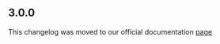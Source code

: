 ## 3.0.0

This changelog was moved to our official documentation [page](https://docs.tryrook.io/docs/category/sdks)